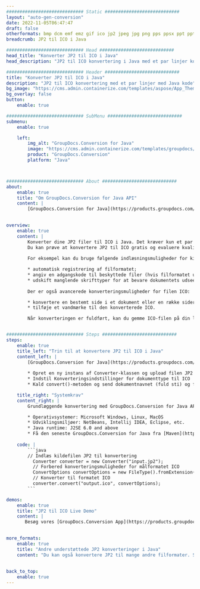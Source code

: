 ```yaml
---
############################# Static ############################
layout: "auto-gen-conversion"
date: 2022-11-05T06:47:47
draft: false
otherformats: bmp dcm emf emz gif ico jp2 jpeg jpg png pps ppsx ppt pptx psb psd svg svgz tga tif tiff webp wmf wmz
breadcrumb: JP2 til ICO i Java

############################# Head ############################
head_title: "Konverter JP2 til ICO i Java"
head_description: "JP2 til ICO konvertering i Java med et par linjer kode. Konverter over 160 filformater ved hjælp af GroupDocs dokumentkonverterings-API for Java"

############################# Header ############################
title: "Konverter JP2 til ICO i Java"
description: "JP2 til ICO konvertering med et par linjer med Java kode"
bg_image: "https://cms.admin.containerize.com/templates/aspose/App_Themes/V3/images/bg/header1.png"
bg_overlay: false
button:
    enable: true

############################# SubMenu ############################
submenu:
    enable: true

    left:
        img_alt: "GroupDocs.Conversion for Java"
        image: "https://cms.admin.containerize.com/templates/groupdocs/images/product-logos/90x90-noborder/groupdocs-conversion-java.png"
        product: "GroupDocs.Conversion"
        platform: "Java"



############################# About ############################
about:
    enable: true
    title: "Om GroupDocs.Conversion for Java API"
    content: |
        [GroupDocs.Conversion for Java](https://products.groupdocs.com/conversion/java/) er en avanceret filformatkonverterings-API til konvertering mellem populære billed- og dokumentformater såsom Microsoft Office, OpenDocument, PDF, HTML, e-mail, CAD. og meget mere med blot et par linjer kode. Den native API registrerer automatisk formaterne af de originale dokumenter og tilbyder mange muligheder for at tilpasse de konverterede dokumenter. Sammen med funktionen til at udtrække information fra et dokument, understøtter den også caching af konverteringsresultaterne til den lokale disk som standard. Enhver form for cachelagring kan dog understøttes ved at implementere de passende grænseflader - Amazon S3, Dropbox, Google Drive, Windows Azure, Reddis eller andre.
    

overview:
    enable: true
    content: |
        Konverter dine JP2 filer til ICO i Java. Det kræver kun et par linjer med Java kode på enhver platform efter eget valg, såsom Windows, Linux, macOS.
        Du kan prøve at konvertere JP2 til ICO gratis og evaluere kvaliteten af ​​konverteringsresultaterne. Sammen med simple filkonverteringsscripts kan du prøve mere sofistikerede muligheder for at indlæse JP2-kildefilen og gemme ICO-outputtet. 
        
        For eksempel kan du bruge følgende indlæsningsmuligheder for kilden JP2:

        * automatisk registrering af filformatet;
        * angiv en adgangskode til beskyttede filer (hvis filformatet understøtter det);
        * udskift manglende skrifttyper for at bevare dokumentets udseende.
        
        Der er også avancerede konverteringsmuligheder for filen ICO:

        * konvertere en bestemt side i et dokument eller en række sider;
        * tilføje et vandmærke til den konverterede ICO.

        Når konverteringen er fuldført, kan du gemme ICO-filen på din lokale filsti eller på et tredjepartslager såsom FTP, Amazon S3, Google Drive, Dropbox osv. Bemærk venligst - for at konvertere JP2 til ICO, behøver du ikke installere yderligere software, såsom MS Office, Open Office, Adobe Acrobat Reader osv.


############################# Steps ############################
steps:
    enable: true
    title_left: "Trin til at konvertere JP2 til ICO i Java"
    content_left: |
        [GroupDocs.Conversion for Java](https://products.groupdocs.com/conversion/java/) giver udviklere mulighed for nemt at konvertere JP2 fil til ICO med et par linjer kode.
        
        * Opret en ny instans af Converter-klassen og upload filen JP2 med den fulde sti
        * Indstil Konverteringsindstillinger for dokumenttype til ICO
        * Kald convert()-metoden og send dokumentnavnet (fuld sti) og formatet (ICO) som en parameter

    title_right: "Systemkrav"
    content_right: |
        Grundlæggende konvertering med GroupDocs.Conversion for Java API kan udføres med blot et par linjer kode. Vores API'er understøttes på alle større platforme og operativsystemer. Før du udfører koden nedenfor, skal du sørge for, at du har følgende forudsætninger installeret på dit system.

        * Operativsystemer: Microsoft Windows, Linux, MacOS
        * Udviklingsmiljøer: NetBeans, Intellij IDEA, Eclipse, etc.
        * Java runtime: J2SE 6.0 and above
        * Få den seneste GroupDocs.Conversion for Java fra [Maven](https://repository.groupdocs.com/webapp/#/artifacts/browse/tree/General/repo/com/groupdocs/groupdocs-conversion)
         
    code: |
        ```java    
        // Indlæs kildefilen JP2 til konvertering
          Converter converter = new Converter("input.jp2");
          // Forbered konverteringsmuligheder for målformatet ICO
          ConvertOptions convertOptions = new FileType().fromExtension("ico").getConvertOptions();
          // Konverter til formatet ICO
          converter.convert("output.ico", convertOptions);
        ```

demos:
    enable: true
    title: "JP2 til ICO Live Demo"
    content: |
       Besøg vores [GroupDocs.Conversion App](https://products.groupdocs.app/conversion/family) websted, og prøv JP2 til ICO konvertering nu. Den gratis demo har følgende fordele
          

more_formats:
    enable: true
    title: "Andre understøttede JP2 konverteringer i Java"
    content: "Du kan også konvertere JP2 til mange andre filformater. Se venligst listen nedenfor."
       
       
back_to_top:
    enable: true
---
```

